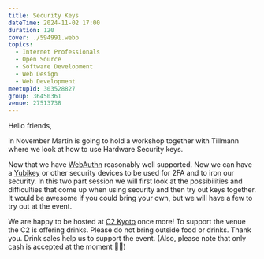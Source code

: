 ```yaml
---
title: Security Keys
dateTime: 2024-11-02 17:00
duration: 120
cover: ./594991.webp
topics:
  - Internet Professionals
  - Open Source
  - Software Development
  - Web Design
  - Web Development
meetupId: 303528827
group: 36450361
venue: 27513738
---
```


Hello friends,

in November Martin is going to hold a workshop together with Tillmann where we look at how to use Hardware Security keys.

Now that we have [WebAuthn](https://webauthn.io/) reasonably well supported. Now we can have a [Yubikey](https://www.yubico.com/) or other security devices to be used for 2FA and to iron our security. In this two part session we will first look at the possibilities and difficulties that come up when using security and then try out keys together. It would be awesome if you could bring your own, but we will have a few to try out at the event.

We are happy to be hosted at [C2 Kyoto](https://c2kyoto.com/) once more! To support the venue the C2 is offering drinks. Please do not bring outside food or drinks. Thank you. Drink sales help us to support the event. (Also, please note that only cash is accepted at the moment 🙇🏻)
